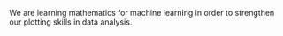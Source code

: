 We are learning mathematics for machine learning in order to strengthen our plotting skills in data analysis.
